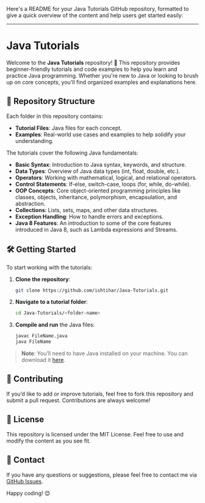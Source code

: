 Here's a README for your Java Tutorials GitHub repository, formatted to give a quick overview of the content and help users get started easily:

---

# Java Tutorials

Welcome to the **Java Tutorials** repository! 🎉 This repository provides beginner-friendly tutorials and code examples to help you learn and practice Java programming. Whether you're new to Java or looking to brush up on core concepts, you'll find organized examples and explanations here.

## 📁 Repository Structure

Each folder in this repository contains:

- **Tutorial Files**: Java files for each concept.
- **Examples**: Real-world use cases and examples to help solidify your understanding.

The tutorials cover the following Java fundamentals:

- **Basic Syntax**: Introduction to Java syntax, keywords, and structure.
- **Data Types**: Overview of Java data types (int, float, double, etc.).
- **Operators**: Working with mathematical, logical, and relational operators.
- **Control Statements**: If-else, switch-case, loops (for, while, do-while).
- **OOP Concepts**: Core object-oriented programming principles like classes, objects, inheritance, polymorphism, encapsulation, and abstraction.
- **Collections**: Lists, sets, maps, and other data structures.
- **Exception Handling**: How to handle errors and exceptions.
- **Java 8 Features**: An introduction to some of the core features introduced in Java 8, such as Lambda expressions and Streams.

## 🛠️ Getting Started

To start working with the tutorials:

1. **Clone the repository**:
   ```bash
   git clone https://github.com/ishtihar/Java-Tutorials.git
   ```
2. **Navigate to a tutorial folder**:
   ```bash
   cd Java-Tutorials/<folder-name>
   ```
3. **Compile and run** the Java files:
   ```bash
   javac FileName.java
   java FileName
   ```

> **Note**: You’ll need to have Java installed on your machine. You can download it [here](https://www.oracle.com/java/technologies/javase-downloads.html).

## 🤝 Contributing

If you’d like to add or improve tutorials, feel free to fork this repository and submit a pull request. Contributions are always welcome!

## 📄 License

This repository is licensed under the MIT License. Feel free to use and modify the content as you see fit.

## 📧 Contact

If you have any questions or suggestions, please feel free to contact me via [GitHub Issues](https://github.com/ishtihar/Java-Tutorials/issues).

Happy coding! 😊
